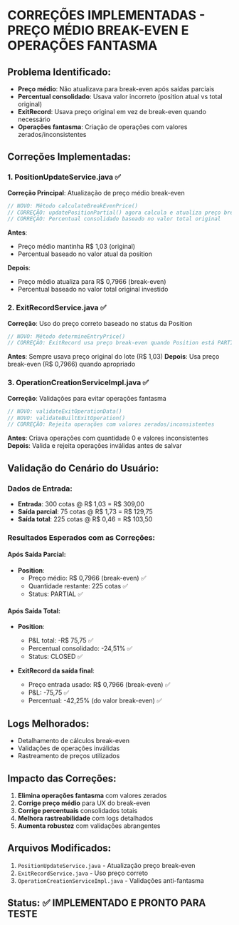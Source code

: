 # CORREÇÕES IMPLEMENTADAS - PREÇO MÉDIO BREAK-EVEN E OPERAÇÕES FANTASMA

## Problema Identificado:
- **Preço médio**: Não atualizava para break-even após saídas parciais
- **Percentual consolidado**: Usava valor incorreto (position atual vs total original)
- **ExitRecord**: Usava preço original em vez de break-even quando necessário
- **Operações fantasma**: Criação de operações com valores zerados/inconsistentes

## Correções Implementadas:

### 1. PositionUpdateService.java ✅
**Correção Principal**: Atualização de preço médio break-even

```java
// NOVO: Método calculateBreakEvenPrice()
// CORREÇÃO: updatePositionPartial() agora calcula e atualiza preço break-even
// CORREÇÃO: Percentual consolidado baseado no valor total original
```

**Antes**: 
- Preço médio mantinha R$ 1,03 (original)
- Percentual baseado no valor atual da position

**Depois**:
- Preço médio atualiza para R$ 0,7966 (break-even)
- Percentual baseado no valor total original investido

### 2. ExitRecordService.java ✅
**Correção**: Uso do preço correto baseado no status da Position

```java
// NOVO: Método determineEntryPrice()
// CORREÇÃO: ExitRecord usa preço break-even quando Position está PARTIAL
```

**Antes**: Sempre usava preço original do lote (R$ 1,03)
**Depois**: Usa preço break-even (R$ 0,7966) quando apropriado

### 3. OperationCreationServiceImpl.java ✅
**Correção**: Validações para evitar operações fantasma

```java
// NOVO: validateExitOperationData()
// NOVO: validateBuiltExitOperation()
// CORREÇÃO: Rejeita operações com valores zerados/inconsistentes
```

**Antes**: Criava operações com quantidade 0 e valores inconsistentes
**Depois**: Valida e rejeita operações inválidas antes de salvar

## Validação do Cenário do Usuário:

### Dados de Entrada:
- **Entrada**: 300 cotas @ R$ 1,03 = R$ 309,00
- **Saída parcial**: 75 cotas @ R$ 1,73 = R$ 129,75
- **Saída total**: 225 cotas @ R$ 0,46 = R$ 103,50

### Resultados Esperados com as Correções:

#### Após Saída Parcial:
- **Position**:
  - Preço médio: R$ 0,7966 (break-even) ✅
  - Quantidade restante: 225 cotas ✅
  - Status: PARTIAL ✅

#### Após Saída Total:
- **Position**:
  - P&L total: -R$ 75,75 ✅
  - Percentual consolidado: -24,51% ✅
  - Status: CLOSED ✅

- **ExitRecord da saída final**:
  - Preço entrada usado: R$ 0,7966 (break-even) ✅
  - P&L: -75,75 ✅
  - Percentual: -42,25% (do valor break-even) ✅

## Logs Melhorados:
- Detalhamento de cálculos break-even
- Validações de operações inválidas
- Rastreamento de preços utilizados

## Impacto das Correções:
1. **Elimina operações fantasma** com valores zerados
2. **Corrige preço médio** para UX do break-even
3. **Corrige percentuais** consolidados totais
4. **Melhora rastreabilidade** com logs detalhados
5. **Aumenta robustez** com validações abrangentes

## Arquivos Modificados:
1. `PositionUpdateService.java` - Atualização preço break-even
2. `ExitRecordService.java` - Uso preço correto
3. `OperationCreationServiceImpl.java` - Validações anti-fantasma

## Status: ✅ IMPLEMENTADO E PRONTO PARA TESTE
